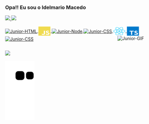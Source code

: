 ### Opa!! Eu sou o Idelmario Macedo

<div>
  <a href="https://www.linkedin.com/in/juniorrmacedo/" />
  <img height:"180cm" src="https://github-readme-stats.vercel.app/api?username=JuniorrMacedo&show_icons=true&theme=vue-dark&include_all_commits=true&count_private=true&border_radius=20" />
  <img  width="318" src="https://github-readme-stats.vercel.app/api/top-langs/?username=JuniorrMacedo&layout=donut&langs_count=5&theme=vue-dark&border_radius=20" />
</div>

<div style="display: inline_block"><br>
  <img align="center" alt="Junior-HTML" height="30" width="40" src="https://cdn.jsdelivr.net/gh/devicons/devicon/icons/html5/html5-plain.svg">
  <img align="center" alt="Junior-Js" height="30" width="40" src="https://raw.githubusercontent.com/devicons/devicon/master/icons/javascript/javascript-plain.svg">
  <img align="center" alt="Junior-Node" height="30" width="40" src="https://cdn.jsdelivr.net/gh/devicons/devicon/icons/nodejs/nodejs-original.svg">
  <img align="center" alt="Junior-CSS" height="30" width="40" src="https://cdn.jsdelivr.net/gh/devicons/devicon/icons/tailwindcss/tailwindcss-plain.svg">
  <img align="center" alt="Junior-React" height="30" width="40" src="https://raw.githubusercontent.com/devicons/devicon/master/icons/react/react-original.svg">
  <img align="center" alt="Junior-Ts" height="30" width="40" src="https://raw.githubusercontent.com/devicons/devicon/master/icons/typescript/typescript-plain.svg">
  <img align="center" alt="Junior-CSS" height="30" width="40" src="https://cdn.jsdelivr.net/gh/devicons/devicon/icons/css3/css3-plain.svg">
  
  <img align="right" alt="Junior-GIF" height="140" width="140" src="https://media.discordapp.net/attachments/1106206969519407146/1110311163239080066/JR-unscreen.gif" >
</div>

##

<div>
  <a href="https://www.linkedin.com/in/juniorrmacedo/" target="_blank" ><img src="https://img.shields.io/badge/LinkedIn-0077B5?style=for-the-badge&logo=linkedin&logoColor=white"></a> 
<!--   <a href = "mailto:contatorafaballerini@gmail.com"><img src="https://img.shields.io/badge/Microsoft_Outlook-0078D4?style=for-the-badge&logo=microsoft-outlook&logoColor=white" target="_blank"></a> -->
</div>

![Snake animation](https://github.com/JuniorrMacedo/JuniorrMacedo/blob/output/github-contribution-grid-snake.svg)

